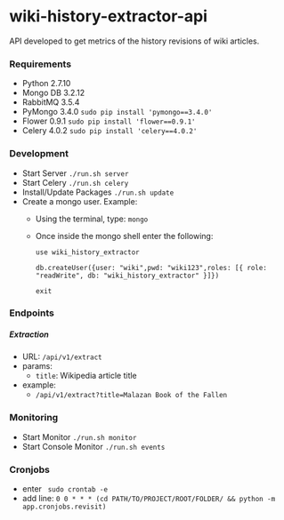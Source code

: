 # wiki-history-extractor-api
API developed to get metrics of the history revisions of wiki articles.

### Requirements

* Python 2.7.10
* Mongo DB 3.2.12 
* RabbitMQ 3.5.4
* PyMongo 3.4.0 ```sudo pip install 'pymongo==3.4.0'```
* Flower 0.9.1 ```sudo pip install 'flower==0.9.1'```
* Celery 4.0.2 ```sudo pip install 'celery==4.0.2'```

### Development

* Start Server ```./run.sh server```
* Start Celery ```./run.sh celery```
* Install/Update Packages ```./run.sh update```
* Create a mongo user.  Example:
	* Using the terminal, type: ```mongo```
	* Once inside the mongo shell enter the following:
	
		```use wiki_history_extractor```
	
		```db.createUser({user: "wiki",pwd: "wiki123",roles: [{ role: "readWrite", db: "wiki_history_extractor" }]})```
	
		```exit```

### Endpoints

##### Extraction

* URL: ```/api/v1/extract```
* params:
	* ```title```: Wikipedia article title
* example:
	* ```/api/v1/extract?title=Malazan Book of the Fallen```

### Monitoring

* Start Monitor ```./run.sh monitor```
* Start Console Monitor ```./run.sh events```


### Cronjobs

* enter ``` sudo crontab -e```
* add line: ```0 0 * * * (cd PATH/TO/PROJECT/ROOT/FOLDER/ && python -m app.cronjobs.revisit)```
